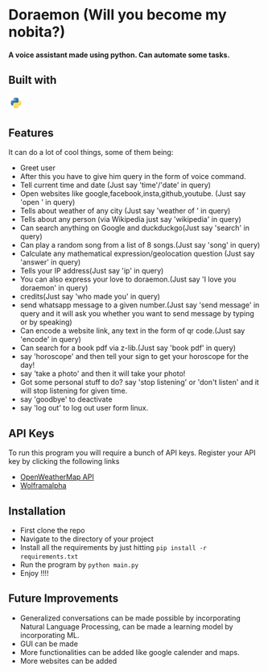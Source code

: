 # Doraemon (Will you become my nobita?)

#### A voice assistant made using python. Can automate some tasks.

## Built with

<code><img height="30" src="https://raw.githubusercontent.com/github/explore/80688e429a7d4ef2fca1e82350fe8e3517d3494d/topics/python/python.png"></code>


## Features

It can do a lot of cool things, some of them being:

- Greet user
- After this you have to give him query in the form of voice command.
- Tell current time and date (Just say 'time'/'date' in query)
- Open websites like google,facebook,insta,github,youtube. (Just say 'open <website name>' in query)
- Tells about weather of any city (Just say 'weather of <city name>' in query)
- Tells about any person (via Wikipedia just say 'wikipedia' in query)
- Can search anything on Google and duckduckgo(Just say 'search' in query) 
- Can play a random song from a list of 8 songs.(Just say 'song' in query)
- Calculate any mathematical expression/geolocation question (Just say 'answer' in query)
- Tells your IP address(Just say 'ip' in query)
- You can also express your love to doraemon.(Just say 'I love you doraemon' in query)
- credits(Just say 'who made you' in query)
- send whatsapp message to a given number.(Just say 'send message' in query and it will ask you whether you want to send message by typing or by speaking)
- Can encode a website link, any text in the form of qr code.(Just say 'encode' in query)
- Can search for a book pdf via z-lib.(Just say 'book pdf' in query)
- say 'horoscope' and then tell your sign to get your horoscope for the day!
- say 'take a photo' and then it will take your photo!
- Got some personal stuff to do? say 'stop listening' or 'don't listen' and it will stop listening for given time.
- say 'goodbye' to deactivate
- say 'log out' to log out user form linux.


## API Keys
To run this program you will require a bunch of API keys. Register your API key by clicking the following links

- [OpenWeatherMap API](https://openweathermap.org/api)
- [Wolframalpha](https://www.wolframalpha.com/)
  
## Installation

- First clone the repo
- Navigate to the directory of your project
- Install all the requirements by just hitting ``` pip install -r requirements.txt ```
- Run the program by ``` python main.py ```
- Enjoy !!!!

## Future Improvements
- Generalized conversations can be made possible by incorporating Natural Language Processing, can be made a learning model by incorporating ML.
- GUI can be made 
- More functionalities can be added like google calender and maps.
- More websites can be added
